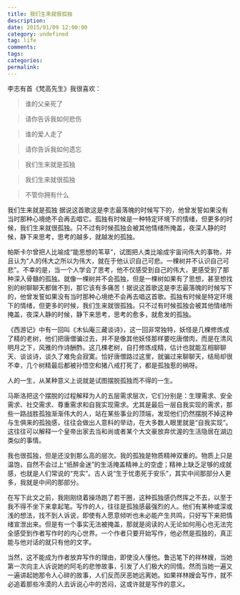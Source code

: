 ```yaml
---
title: 我们生来就很孤独
description:
date: 2015/01/09 12:00:00
category: undefined
tag: life
comments:
tags:
categories:
permalink:
---
```



李志有首《梵高先生》我很喜欢：

> 谁的父亲死了

> 请你告诉我如何悲伤

> 谁的爱人走了

> 请你告诉我如何遗忘

> 我们生来就是孤独

> 我们生来就很孤独

> 不管你拥有什么

我们生来就是孤独
据说这首歌这是李志最落魄的时候写下的，他曾发誓如果没有当时那种心境绝不会再去唱它。孤独有时候是一种特定环境下的情绪，但更多的时候，我们生来就很孤独。只不过有时候孤独会被其他情绪所掩盖，夜深人静的时候，静下来思考，思考的越多，就越发的孤独。

<!--more-->

帕斯卡尔曾把人比喻成“能思想的苇草”，试图把人类比喻成宇宙间伟大的事物，并且认为“人的伟大之所以为伟大，就在于他认识自己可悲。一棵树并不认识自己可悲”。不幸的是，当一个人学会了思考，他不仅感受到自己的伟大，更感受到了那种深入骨髓的孤独。就像一棵树并不会孤独，但是一棵树如果有了思想，甚至想找别的树聊聊天都做不到，那它该有多痛苦！据说这首歌这是李志最落魄的时候写下的，他曾发誓如果没有当时那种心境绝不会再去唱这首歌。孤独有时候是特定环境下的情绪，但更多的时候，我们生来就很孤独。只不过有时候孤独会被其他情绪所掩盖，夜深人静的时候，静下来思考，思考的愈多，就愈发的孤独。

《西游记》中有一回叫《木仙庵三藏谈诗》，这一回非常独特，妖怪是几棵修炼成了精的老树，他们把唐僧骗过去，并不是像其他妖怪那样要吃唐僧肉，而是在清风明月之下，风雅的作诗酬酢。这几棵老树，自打修炼成精，估计也就能互相聊聊天、谈谈诗，谈久了难免会寂寞。恰好唐僧路过这里，就骗过来聊聊天，结局却很不幸，几个树精最后都被孙悟空和猪八戒打死了，都是孤独惹的祸呀。

人的一生，从某种意义上说就是试图摆脱孤独而不得的一生。

马斯洛把这个摆脱的过程解释为人的五层需求层次，它们分别是：生理需求、安全需求、社交需求、尊重需求和自我实现需求。尤其是最后一层自我实现的需求，那些一路战胜孤独渐渐伟大的人，站在某些事业的顶端，发现他们仍然摆脱不掉这种与生俱来的孤独感，往往会做出人意料的举动，在大多数人眼里就是“自我实现”。这往往可以解释一个皇帝出家去当和尚或者某个大文豪放弃优渥的生活隐居在湖边类似的事情。

我也很孤独，但是还没到那么高的层次。我的孤独是物质精神双重的。物质上只是温饱，自然不会过上“纸醉金迷”的生活掩盖精神上的空虚；精神上缺乏足够的成就感，也就是人们常说的“充实”。古人说“生于忧患死于安乐”，其实中间那部分人更多，我就是中间的那部分。

在写下此文之前，我刚刚绕着操场跑了若干圈，这种孤独感仍然挥之不去，以至于我不得不坐下来拿起笔。写作的人，往往是孤独感最强烈的人。他们有某种或深或浅的想法，找不到人诉说，即使有人愿意倾听也未必能产生共鸣，只好写下来把情绪宣泄出来。但是有一个事实无法被掩盖，那就是阅读的人无论如何用心也无法完全感受到作者写作时的内心世界。一个作者只要开始写作，他必然是孤独的，真正能与他对话的就只有他的文字。

当然，这不能成为作者放弃写作的理由，即使没人懂他。鲁迅笔下的祥林嫂，当她第一次向主人诉说她的阿毛的悲惨故事，引发了人们极大的同情。然而当她一遍又一遍讲起她那令人心碎的故事，人们反而厌恶她远离她。如果祥林嫂会写作，就不必追着那些冷漠的人去诉说心中的苦闷，这或许就是写作的意义。
